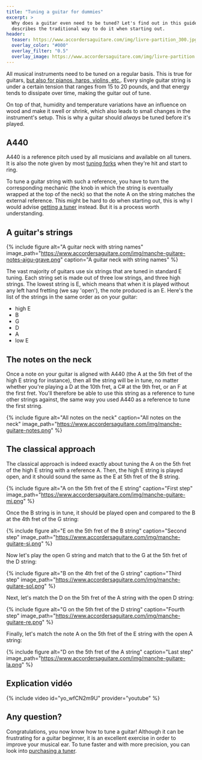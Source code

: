 ```yaml
---
title: "Tuning a guitar for dummies"
excerpt: >
  Why does a guitar even need to be tuned? Let's find out in this guide that 
  describes the traditional way to do it when starting out.
header:
  teaser: https://www.accordersaguitare.com/img/livre-partition_300.jpg
  overlay_color: "#000"
  overlay_filter: "0.5"
  overlay_image: https://www.accordersaguitare.com/img/livre-partition.jpg
---
```


<style>
/* override theme's 100% wide images default on this page */
figure img { width: auto; }
figure { flex-direction: column; }
</style>

All musical instruments need to be tuned on a regular basis. This is true for 
guitars, [but also for pianos, harps, violins, etc.][other-instruments]. Every 
single guitar string is under a certain tension that ranges from 15 to 20 
pounds, and that energy tends to dissipate over time, making the guitar out of 
tune.

On top of that, humidity and temperature variations have an influence on wood 
and make it swell or shrink, which also leads to small changes in the 
instrument's setup. This is why a guitar should *always* be tuned before it's 
played.

## A440

A440 is a reference pitch used by all musicians and available on all tuners. It 
is also the note given by most [tuning forks][tuning-fork] when they're hit and 
start to ring.

To tune a guitar string with such a reference, you have to turn the 
corresponding mechanic (the knob in which the string is eventually wrapped at 
the top of the neck) so that the note A on the string matches the external 
reference. This might be hard to do when starting out, this is why I would 
advise [getting a tuner][which-tuner-should-i-buy] instead. But it is a process 
worth understanding.

## A guitar's strings

{% include figure alt="A guitar neck with string names"
image_path="https://www.accordersaguitare.com/img/manche-guitare-notes-aigu-grave.png" 
caption="A guitar neck with string names" %}

The vast majority of guitars use six strings that are tuned in standard E 
tuning. Each string set is made out of three low strings, and three high 
strings. The lowest string is E, which means that when it is played without any 
left hand fretting (we say 'open'), the note produced is an E. Here's the list 
of the strings in the same order as on your guitar:

- high E
- B
- G
- D
- A
- low E

## The notes on the neck

Once a note on your guitar is aligned with A440 (the A at the 5th fret of the 
high E string for instance), then all the string will be in tune, no matter 
whether you're playing a D at the 10th fret, a C# at the 9th fret, or an F at 
the first fret. You'll therefore be able to use this string as a reference to 
tune other strings against, the same way you used A440 as a reference to tune 
the first string.

{% include figure alt="All notes on the neck" caption="All notes on the neck" 
image_path="https://www.accordersaguitare.com/img/manche-guitare-notes.png" %}

## The classical approach

The classical approach is indeed exactly about tuning the A on the 5th fret of 
the high E string with a reference A. Then, the high E string is played open, 
and it should sound the same as the E at 5th fret of the B string.

{% include figure alt="A on the 5th fret of the E string" caption="First step" 
image_path="https://www.accordersaguitare.com/img/manche-guitare-mi.png" %}

Once the B string is in tune, it should be played open and compared to the B at 
the 4th fret of the G string:

{% include figure alt="E on the 5th fret of the B string" caption="Second step" 
image_path="https://www.accordersaguitare.com/img/manche-guitare-si.png" %}

Now let's play the open G string and match that to the G at the 5th fret of the 
D string:

{% include figure alt="B on the 4th fret of the G string" caption="Third step" 
image_path="https://www.accordersaguitare.com/img/manche-guitare-sol.png" %}

Next, let's match the D on the 5th fret of the A string with the open D string:

{% include figure alt="G on the 5th fret of the D string" caption="Fourth step" 
image_path="https://www.accordersaguitare.com/img/manche-guitare-re.png" %}

Finally, let's match the note A on the 5th fret of the E string with the open A 
string:

{% include figure alt="D on the 5th fret of the A string" caption="Last step" 
image_path="https://www.accordersaguitare.com/img/manche-guitare-la.png" %}

## Explication vidéo

{% include video id="yo_wfCN2m9U" provider="youtube" %}

## Any question?

Congratulations, you now know how to tune a guitar! Although it can be 
frustrating for a guitar beginner, it is an excellent exercise in order to 
improve your musical ear. To tune faster and with more precision, you can look 
into [purchasing a tuner][which-tuner-should-i-buy].

[tuning-fork]:http://bit.ly/diapason-wittner
[other-instruments]:/tune-other-common-instruments/
[which-tuner-should-i-buy]:/which-guitar-tuner-should-i-buy/
